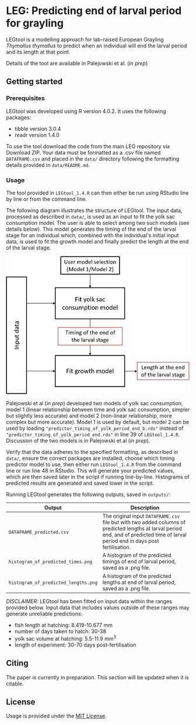 # LEG: Predicting end of larval period for grayling

LEGtool is a modelling approach for lab-raised European Grayling _Thymallus thymallus_ to predict when an individual will end the larval period and its length at that point.

Details of the tool are available in Palejowski et al. (_in prep_)

## Getting started

### Prerequisites

LEGtool was developed using R version 4.0.2.
It uses the following packages:
 - tibble version 3.0.4
 - readr version 1.4.0

To use the tool download the code from the main LEG repository via Download ZIP. 
Your data must be formatted as a .csv file named `DATAFRAME.csv` and placed in the `data/` directory following the formatting details provided in `data/README.md`. 

### Usage

The tool provided in `LEGtool_1.4.R` can then either be run using RStudio line by line or from the command line.

The following diagram illustrates the structure of LEGtool. The input data, processed as described in `data/`, is used as an input to fit the yolk sac consumption model. The user is able to select among two such models (see details below). This model generates the timing of the end of the larval stage for an individual which, combined with the individual's initial input data, is used to fit the growth model and finally predict the length at the end of the larval stage.

![](images/diagram_user.png)

Palejowski et al (_in prep_) developed two models of yolk sac consumption, model 1 (linear relationship between time and yolk sac consumption, simpler but slightly less accurate) and model 2 (non-linear relationship, more complex but more accurate). Model 1 is used by default, but model 2 can be used by loading `"predictor_timing_of_yolk_period_end_b.rds"` instead of `"predictor_timing_of_yolk_period_end.rds"` in line 39 of `LEGtool_1.4.R`. Discussion of the two models is in Palejowski et al (_in prep_).

Verify that the data adheres to the specified formatting, as described in `data/`, ensure the correct packages are installed, choose which timing predictor model to use, then either run `LEGtool_1.4.R` from the command line or run line 48 in RStudio. This will generate your predicted values, which are then saved later in the script if running line-by-line. Histograms of predicted results are generated and saved lower in the script.

Running LEGtool generates the following outputs, saved in `outputs/`:

| Output | Description | 
| --- | --- |
| `DATAFRAME_predicted.csv` | The original input `DATAFRAME.csv` file but with two added columns of predicted lengths at larval period end, and of predicted time of larval period end in days post fertilisation. |
| `histogram_of_predicted_times.png` | A histogram of the predicted timings of end of larval period, saved as a .png file. |
| `histogram_of_predicted_lengths.png` | A histogram of the predicted lengths at end of larval period, saved as a .png file. |

_DISCLAIMER:_ LEGtool has been fitted on input data within the ranges provided below. Input data that includes values outside of these ranges may generate unreliable predictions:
 - fish length at hatching: 8.419-10.677 mm
 - number of days taken to hatch: 30-38
 - yolk sac volume at hatching: 5.5-11.9 mm<sup>3</sup>
 - length of experiment: 30-70 days post-fertilisation

## Citing

The paper is currently in preparation. This section will be updated when it is citable.

## License

Usage is provided under the [MIT License](https://github.com/HugoPal/LEG/blob/main/LICENSE).
